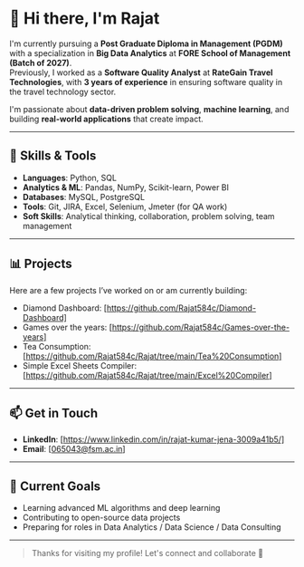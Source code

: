 # 👋 Hi there, I'm Rajat

I'm currently pursuing a **Post Graduate Diploma in Management (PGDM)** with a specialization in **Big Data Analytics** at **FORE School of Management (Batch of 2027)**.  
Previously, I worked as a **Software Quality Analyst** at **RateGain Travel Technologies**, with **3 years of experience** in ensuring software quality in the travel technology sector.

I'm passionate about **data-driven problem solving**, **machine learning**, and building **real-world applications** that create impact.

---

## 🔧 Skills & Tools

- **Languages**: Python, SQL
- **Analytics & ML**: Pandas, NumPy, Scikit-learn, Power BI
- **Databases**: MySQL, PostgreSQL
- **Tools**: Git, JIRA, Excel, Selenium, Jmeter (for QA work)
- **Soft Skills**: Analytical thinking, collaboration, problem solving, team management

---

## 📊 Projects

Here are a few projects I’ve worked on or am currently building:

- Diamond Dashboard: [https://github.com/Rajat584c/Diamond-Dashboard]
- Games over the years: [https://github.com/Rajat584c/Games-over-the-years]
- Tea Consumption: [https://github.com/Rajat584c/Rajat/tree/main/Tea%20Consumption]
- Simple Excel Sheets Compiler: [https://github.com/Rajat584c/Rajat/tree/main/Excel%20Compiler]

---

## 📫 Get in Touch

- **LinkedIn**: [https://www.linkedin.com/in/rajat-kumar-jena-3009a41b5/]
- **Email**: [065043@fsm.ac.in]

---

## 🚀 Current Goals

- Learning advanced ML algorithms and deep learning
- Contributing to open-source data projects
- Preparing for roles in Data Analytics / Data Science / Data Consulting

---

> Thanks for visiting my profile! Let's connect and collaborate 🚀
